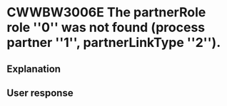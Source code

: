 # CWWBW3006E The partnerRole role ''0'' was not found (process partner ''1'', partnerLinkType ''2'').

## Explanation

## User response
